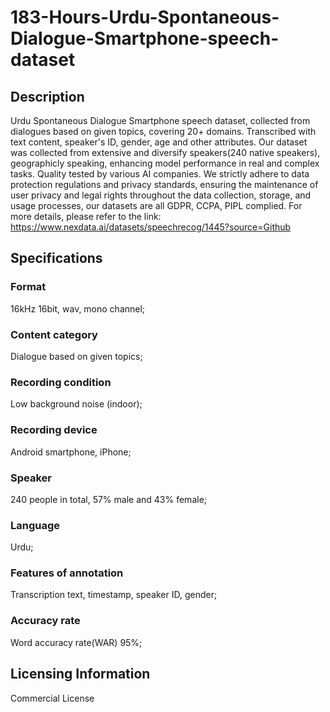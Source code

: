 # 183-Hours-Urdu-Spontaneous-Dialogue-Smartphone-speech-dataset

## Description
Urdu Spontaneous Dialogue Smartphone speech dataset, collected from dialogues based on given topics, covering 20+ domains. Transcribed with text content, speaker's ID, gender, age and other attributes. Our dataset was collected from extensive and diversify speakers(240 native speakers), geographicly speaking, enhancing model performance in real and complex tasks. Quality tested by various AI companies. We strictly adhere to data protection regulations and privacy standards, ensuring the maintenance of user privacy and legal rights throughout the data collection, storage, and usage processes, our datasets are all GDPR, CCPA, PIPL complied.
For more details, please refer to the link: https://www.nexdata.ai/datasets/speechrecog/1445?source=Github

## Specifications
###  Format
16kHz 16bit, wav, mono channel;
###  Content category
Dialogue based on given topics;
###  Recording condition
Low background noise (indoor);
###  Recording device
Android smartphone, iPhone;
###  Speaker
240 people in total, 57% male and 43% female;
###  Language
Urdu;
###  Features of annotation
Transcription text, timestamp, speaker ID, gender;
### Accuracy rate
Word accuracy rate(WAR) 95%;

## Licensing Information
Commercial License






















